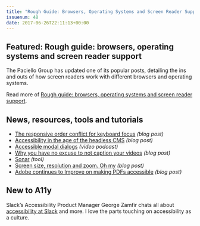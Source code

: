 ```yaml
---
title: "Rough Guide: Browsers, Operating Systems and Screen Reader Support and More"
issuenum: 48
date: 2017-06-26T22:11:13+00:00
---
```


## Featured: Rough guide: browsers, operating systems and screen reader support

The Paciello Group has updated one of its popular posts, detailing the ins and outs of how screen readers work with different browsers and operating systems.

Read more of [Rough guide: browsers, operating systems and screen reader support](https://www.paciellogroup.com/blog/2014/10/rough-guide-browsers-operating-systems-and-screen-reader-support-updated/).

## News, resources, tools and tutorials

* [The responsive order conflict for keyboard focus](https://alastairc.ac/2017/06/the-responsive-order-conflict/) _(blog post)_
* [Accessibility in the age of the headless CMS](http://rianrietveld.com/2017/06/09/wceu17/) _(blog post)_
* [Accessible modal dialogs](https://www.youtube.com/watch?v=JS68faEUduk) _(video podcast)_
* [Why you have no excuse to not caption your videos](https://www.lireo.com/why-you-have-no-excuse-to-not-caption-videos/) _(blog post)_
* [Sonar](https://sonarwhal.com) _(tool)_
* [Screen size, resolution and zoom. Oh my](http://sp1ral.com/2017/06/screen-size-resolution-and-zoom-oh-my/) _(blog post)_
* [Adobe continues to Improve on making PDFs accessible](https://blogs.adobe.com/documentcloud/adobe-continues-to-improve-on-making-pdfs-accessible/) _(blog post)_

## New to A11y

Slack’s Accessibility Product Manager George Zamfir chats all about [accessibility at Slack](https://slackhq.com/designing-slack-for-everyone-456002920bf2) and more. I love the parts touching on accessibility as a culture.